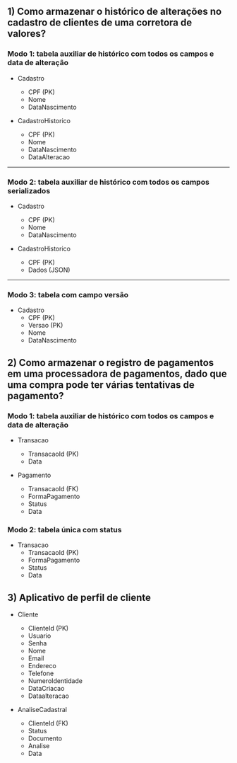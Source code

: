 ## 1) Como armazenar o histórico de alterações no cadastro de clientes de uma corretora de valores?

### Modo 1: tabela auxiliar de histórico com todos os campos e data de alteração

- Cadastro
  - CPF (PK)
  - Nome
  - DataNascimento

- CadastroHistorico
  - CPF (PK)
  - Nome
  - DataNascimento
  - DataAlteracao

-----

### Modo 2: tabela auxiliar de histórico com todos os campos serializados

- Cadastro
  - CPF (PK)
  - Nome
  - DataNascimento

- CadastroHistorico
  - CPF (PK)
  - Dados (JSON)

-----

### Modo 3: tabela com campo versão

- Cadastro
  - CPF (PK)
  - Versao (PK)
  - Nome
  - DataNascimento


## 2) Como armazenar o registro de pagamentos em uma processadora de pagamentos, dado que uma compra pode ter várias tentativas de pagamento?

### Modo 1: tabela auxiliar de histórico com todos os campos e data de alteração

- Transacao
  - TransacaoId (PK)
  - Data

- Pagamento
  - TransacaoId (FK)
  - FormaPagamento
  - Status
  - Data

### Modo 2: tabela única com status

- Transacao
  - TransacaoId (PK)
  - FormaPagamento
  - Status
  - Data

## 3) Aplicativo de perfil de cliente

- Cliente
  - ClienteId (PK)
  - Usuario
  - Senha
  - Nome
  - Email
  - Endereco
  - Telefone
  - NumeroIdentidade
  - DataCriacao
  - Dataalteracao
  
- AnaliseCadastral
  - ClienteId (FK)
  - Status
  - Documento
  - Analise
  - Data
